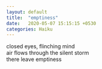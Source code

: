 ```yaml
---
layout: default
title:  "emptiness"
date:   2020-05-07 15:15:15 +0530
categories: Haiku
---
```

closed eyes, flinching mind<br>
air flows through the silent storm<br>
there leave emptiness